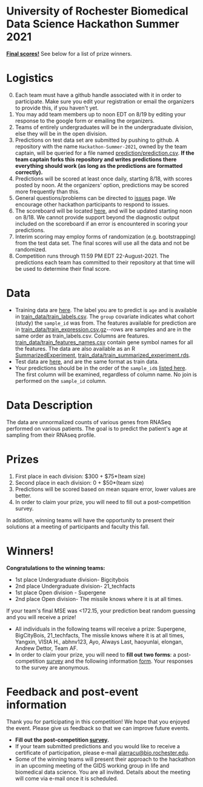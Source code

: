 # University of Rochester Biomedical Data Science Hackathon Summer 2021

[**Final scores!**](https://rochester-biomedical-ds.github.io/Hackathon-Summer-2021/Leaderboard.html) See below for a list of prize winners.


# Logistics

<!-- 0.   Registration is open until 5PM Sunday 8/15.  Teams can consist of up to 4 people. Register by using the google form. -->
0.   Each team must have a github handle associated with it in order to participate.  Make sure you edit your registration or email the organizers to provide this, if you haven't yet.
1.   You may add team members up
to noon EDT on 8/19 by editing your response to the google form or emailing the organizers.
2.  Teams of entirely undergraduates will be in the undergraduate
division, else they will be in the open division.
3.  Predictions on test data set are submitted by pushing to
    github.  A repository with the name `Hackathon-Summer-2021`,
    owned by the team captain, will
    be queried for a file named [prediction/prediction.csv](prediction/prediction.csv).  **If the team captain forks this
    repository and writes predictions there everything should work
    (as long as the predictions are formatted correctly).**
2.  Predictions will be scored at least once daily, starting 8/18, with
    scores posted by noon.  At
    the organizers' option, predictions may be scored more frequently
    than this.
2.  General questions/problems can be directed to [issues](https://github.com/Rochester-Biomedical-DS/Hackathon-Summer-2021/issues) page.  We encourage other hackathon participants to respond to issues.
3.  The scoreboard will be located
    [here](https://rochester-biomedical-ds.github.io/Hackathon-Summer-2021/Leaderboard.html), and will be updated starting noon on 8/18.
    We  cannot provide support
    beyond the diagnostic output included on the scoreboard if an error is
    encountered in scoring your predictions.
5.  Interim scoring may employ forms of randomization (e.g. bootstrapping) from the test data set.  The final scores will use all the data and not be randomized.
4.  Competition runs through 11:59 PM EDT 22-August-2021.  The predictions each team has committed to their repository at that time will be used to determine their final score.

# Data

*  Training data are [here](train_data/).  The label you are to predict is `age` and is available in [train_data/train_labels.csv](train_data/train_labels.csv).  The `group` covariate indicates what cohort (study) the `sample_id` was from.  The features available for prediction are in [train_data/train_expression.csv.gz](train_data/train_expression.csv.gz)--rows are samples and are in the same order as train_labels.csv.  Columns are features.   [train_data/train_features_names.csv](train_data/train_features_names.csv) contain gene symbol names for all the features.  The data are also available as an R [SummarizedExperiment](https://bioconductor.org/packages/release/bioc/vignettes/SummarizedExperiment/inst/doc/SummarizedExperiment.html), [train_data/train_summarized_experiment.rds](train_data/train_summarized_experiment.rds).
*  Test data are [here](test_data/), and are the same format as train data.  
*  Your predictions should be in the order of the `sample_id`s [listed here](prediction/prediction.csv).  The first column will be examined, regardless of column name.  No join is performed on the `sample_id` column.

# Data Description

The data are unnormalized counts of various genes from RNASeq performed on various patients.  The goal is to predict the patient's age at sampling from their RNAseq profile.


# Prizes
1.  First place in each division: $300 + $75*(team size)
2.  Second place in each division: 0 + $50*(team size)
1.  Predictions will be scored based on mean square error, lower
values are better.
1.  In order to claim your prize, you will need to fill out a post-competition survey.

In addition, winning teams will have the opportunity to present their solutions at a meeting of participants and faculty this fall.

# Winners!
**Congratulations to the winning teams:**
 * 1st place Undergraduate division- Bigcitybois
 * 2nd place Undergraduate division- 21_techfacts
 * 1st place Open division - Supergene 
 * 2nd place Open division- The missile knows where it is at all times.

If your team's final MSE was <172.15, your prediction beat random guessing and you will receive a prize! 
* All individuals in the following teams will receive a prize: Supergene, BigCityBois, 21_techfacts, The missile knows where it is at all times, Yangxin, VIStA H., abhnv123, Ayo, Always Last, haoyunlai, elongan, Andrew Dettor, Team AF.
* In order to claim your prize, you will need to **fill out two forms**: a post-competition [survey](https://forms.gle/7dKqhc7eVjQRWpZg7) and the following information [form](https://forms.gle/nuEriNzLUB54VBeS9). Your responses to the survey are anonymous.

# Feedback and post-event information
Thank you for participating in this competition! We hope that you enjoyed the event. Please give us feedback so that we can improve future events.
* **Fill out the post-competition [survey](https://forms.gle/7dKqhc7eVjQRWpZg7).** 
* If your team submitted predictions and you would like to receive a certificate of participation, please e-mail alarracu@bio.rochester.edu. 
* Some of the winning teams will present their approach to the hackathon in an upcoming meeting of the GIDS working group in life and biomedical data science. You are all invited. Details about the meeting will come via e-mail once it is scheduled.

